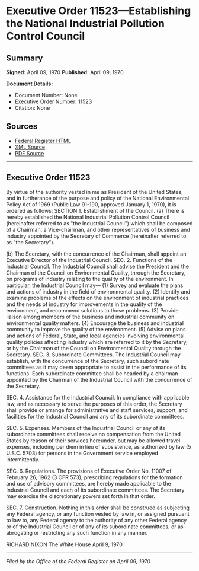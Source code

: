 # Executive Order 11523—Establishing the National Industrial Pollution Control Council

## Summary

**Signed:** April 09, 1970
**Published:** April 09, 1970

**Document Details:**
- Document Number: None
- Executive Order Number: 11523
- Citation: None

## Sources
- [Federal Register HTML](https://www.presidency.ucsb.edu/documents/executive-order-11523-establishing-the-national-industrial-pollution-control-council)
- [XML Source](None)
- [PDF Source](None)

---

## Executive Order 11523

By virtue of the authority vested in me as President of the United States, and in furtherance of the purpose and policy of the National Environmental Policy Act of 1969 (Public Law 91-190, approved January 1, 1970), it is ordered as follows:
SECTION 1. Establishment of the Council. (a) There is hereby established the National Industrial Pollution Control Council (hereinafter referred to as "the Industrial Council") which shall be composed of a Chairman, a Vice-chairman, and other representatives of business and industry appointed by the Secretary of Commerce (hereinafter referred to as "the Secretary").

(b) The Secretary, with the concurrence of the Chairman, shall appoint an Executive Director of the Industrial Council.
SEC. 2. Functions of the Industrial Council. The Industrial Council shall advise the President and the Chairman of the Council on Environmental Quality, through the Secretary, on programs of industry relating to the quality of the environment. In particular, the Industrial Council may—
    (1) Survey and evaluate the plans and actions of industry in the field of environmental quality.
    (2) Identify and examine problems of the effects on the environment of industrial practices and the needs of industry for improvements in the quality of the environment, and recommend solutions to those problems.
    (3) Provide liaison among members of the business and industrial community on environmental quality matters.
    (4) Encourage the business and industrial community to improve the quality of the environment.
    (5) Advise on plans and actions of Federal, State, and local agencies involving environmental quality policies affecting industry which are referred to it by the Secretary, or by the Chairman of the Council on Environmental Quality through the Secretary.
SEC. 3. Subordinate Committees. The Industrial Council may establish, with the concurrence of the Secretary, such subordinate committees as it may deem appropriate to assist in the performance of its functions. Each subordinate committee shall be headed by a chairman appointed by the Chairman of the Industrial Council with the concurrence of the Secretary.

SEC. 4. Assistance for the Industrial Council. In compliance with applicable law, and as necessary to serve the purposes of this order, the Secretary shall provide or arrange for administrative and staff services, support, and facilities for the Industrial Council and any of its subordinate committees.

SEC. 5. Expenses. Members of the Industrial Council or any of its subordinate committees shall receive no compensation from the United States by reason of their services hereunder, but may be allowed travel expenses, including per diem in lieu of subsistence, as authorized by law (5 U.S.C. 5703) for persons in the Government service employed intermittently.

SEC. 6. Regulations. The provisions of Executive Order No. 11007 of February 26, 1962 (3 CFR 573), prescribing regulations for the formation and use of advisory committees, are hereby made applicable to the Industrial Council and each of its subordinate committees. The Secretary may exercise the discretionary powers set forth in that order.

SEC. 7. Construction. Nothing in this order shall be construed as subjecting any Federal agency, or any function vested by law in, or assigned pursuant to law to, any Federal agency to the authority of any other Federal agency or of the Industrial Council or of any of its subordinate committees, or as abrogating or restricting any such function in any manner.

RICHARD NIXON
The White House
April 9, 1970

---

*Filed by the Office of the Federal Register on April 09, 1970*
